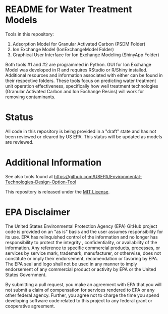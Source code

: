 README for Water Treatment Models
=================================

Tools in this repository:
1. Adsorption Model for Granular Activated Carbon (PSDM Folder)
2. Ion Exchange Model (IonExchangeModel Folder)
3. Graphical User Interface for Ion Exchange Modeling (ShinyApp Folder) 

Both tools #1 and #2 are programmed in Python. GUI for Ion Exchange Model was developed in R and requires RStudio or R/Shiny installed. Additional resources and information associated with either can be found in their respective folders. These tools focus on predicting water treatment unit operation effectiveness, specifically how well treatment technologies (Granular Activated Carbon and Ion Exchange Resins) will work for removing contaminants.

# Status 
All code in this repository is being provided in a "draft" state and has not been reviewed or cleared by US EPA. This status will be updated as models are reviewed.

# Additional Information
See also tools found at https://github.com/USEPA/Environmental-Technologies-Design-Option-Tool

This repository is released under the [MIT License](LICENSE.md).

EPA Disclaimer
==============
The United States Environmental Protection Agency (EPA) GitHub project code is provided on an "as is" basis and the user assumes responsibility for its use. EPA has relinquished control of the information and no longer has responsibility to protect the integrity , confidentiality, or availability of the information. Any reference to specific commercial products, processes, or services by service mark, trademark, manufacturer, or otherwise, does not constitute or imply their endorsement, recomendation or favoring by EPA. The EPA seal and logo shall not be used in any manner to imply endorsement of any commercial product or activity by EPA or the United States Government.

By submitting a pull request, you make an agreement with EPA that you will not submit a claim of compensation for services rendered to EPA or any other federal agency. Further, you agree not to charge the time you spend developing software code related to this project to any federal grant or cooperative agreement.
